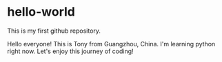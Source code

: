 # hello-world
This is my first github repository.

Hello everyone!
This is Tony from Guangzhou, China.
I'm learning python right now.
Let's enjoy this journey of coding!

